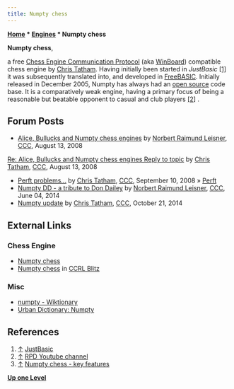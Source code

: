 ```yaml
---
title: Numpty chess
---
```

**[Home](Home "Home") \* [Engines](Engines "Engines") \* Numpty chess**


**Numpty chess**,  

a free [Chess Engine Communication Protocol](Chess_Engine_Communication_Protocol "Chess Engine Communication Protocol") (aka [WinBoard](WinBoard "WinBoard")) compatible chess engine by [Chris Tatham](index.php?title=Chris_Tatham&action=edit&redlink=1 "Chris Tatham (page does not exist)"). 
Having initially been started in *JustBasic* <a id="cite-note-1" href="#cite-ref-1">[1]</a> it was subsequently translated into, 
and developed in [FreeBASIC](Basic#FreeBASIC "Basic"). 
Initially released in December 2005, Numpty has always had an [open source](Category:Open_Source "Category:Open Source") code base. 
It is a comparatively weak engine, having a primary focus of being a reasonable but beatable opponent to casual and club players 
<a id="cite-note-2" href="#cite-ref-2">[2]</a> .



## Forum Posts


* [Alice, Bullucks and Numpty chess engines](http://www.talkchess.com/forum/viewtopic.php?t=22965) by [Norbert Raimund Leisner](Norbert_Raimund_Leisner "Norbert Raimund Leisner"), [CCC](CCC "CCC"), August 13, 2008


 [Re: Alice, Bullucks and Numpty chess engines Reply to topic](http://www.talkchess.com/forum/viewtopic.php?t=22965&start=8) by [Chris Tatham](index.php?title=Chris_Tatham&action=edit&redlink=1 "Chris Tatham (page does not exist)"), [CCC](CCC "CCC"), August 13, 2008
* [Perft problems...](http://www.talkchess.com/forum/viewtopic.php?t=23634) by [Chris Tatham](index.php?title=Chris_Tatham&action=edit&redlink=1 "Chris Tatham (page does not exist)"), [CCC](CCC "CCC"), September 10, 2008 » [Perft](Perft "Perft")
* [Numpty DD - a tribute to Don Dailey](http://www.talkchess.com/forum/viewtopic.php?t=52541) by [Norbert Raimund Leisner](Norbert_Raimund_Leisner "Norbert Raimund Leisner"), [CCC](CCC "CCC"), June 04, 2014
* [Numpty update](http://www.talkchess.com/forum/viewtopic.php?t=54107) by [Chris Tatham](index.php?title=Chris_Tatham&action=edit&redlink=1 "Chris Tatham (page does not exist)"), [CCC](CCC "CCC"), October 21, 2014


## External Links


### Chess Engine


* [Numpty chess](https://sites.google.com/site/numptychess/)
* [Numpty chess](http://www.computerchess.org.uk/ccrl/404/cgi/compare_engines.cgi?family=Numpty&print=Rating+list&print=Results+table&print=LOS+table&print=Ponder+hit+table&print=Eval+difference+table&print=Comopp+gamenum+table&print=Overlap+table&print=Score+with+common+opponents) in [CCRL Blitz](CCRL "CCRL")


### Misc


* [numpty - Wiktionary](https://en.wiktionary.org/wiki/numpty)
* [Urban Dictionary: Numpty](https://www.urbandictionary.com/define.php?term=Numpty)


## References


1. <a id="cite-ref-1" href="#cite-note-1">↑</a> [JustBasic](http://justbasic.com/)
2. <a id="cite-ref-2" href="#cite-note-2">↑</a> [RPD Youtube channel](https://www.youtube.com/watch?v=Nol8oq_QJHo)
3. <a id="cite-ref-3" href="#cite-note-3">↑</a> [Numpty chess - key features](https://sites.google.com/site/numptychess/home)

**[Up one Level](Engines "Engines")**







 
